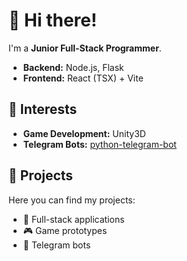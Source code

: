 # 👋 Hi there!  

I'm a **Junior Full-Stack Programmer**.  
- **Backend:** Node.js, Flask  
- **Frontend:** React (TSX) + Vite  

## 🌟 Interests  
- **Game Development:** Unity3D  
- **Telegram Bots:** [python-telegram-bot](https://github.com/python-telegram-bot/python-telegram-bot)  

## 📂 Projects  
Here you can find my projects:  
- 🔧 Full-stack applications  
- 🎮 Game prototypes  
- 🤖 Telegram bots  

